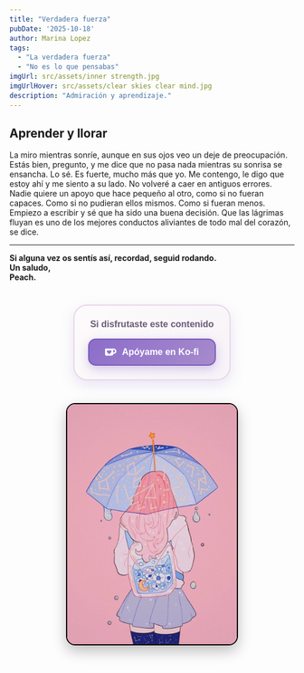 ```yaml
---
title: "Verdadera fuerza" 
pubDate: '2025-10-18'
author: Marina Lopez
tags:
  - "La verdadera fuerza"
  - "No es lo que pensabas"
imgUrl: src/assets/inner strength.jpg
imgUrlHover: src/assets/clear skies clear mind.jpg
description: "Admiración y aprendizaje."
---
```

## Aprender y llorar

La miro mientras sonríe, aunque en sus ojos veo un deje de preocupación.
Estás bien, pregunto, y me dice que no pasa nada mientras su sonrisa se ensancha.
Lo sé. Es fuerte, mucho más que yo. Me contengo, le digo que estoy ahí y me siento a su lado.
No volveré a caer en antiguos errores. Nadie quiere un apoyo que hace pequeño
al otro, como si no fueran capaces. Como si no pudieran ellos mismos. Como si fueran menos.
Empiezo a escribir y sé que ha sido una buena decisión. Que las lágrimas fluyan
es uno de los mejores conductos aliviantes de todo mal del corazón, se dice. 

---

**Si alguna vez os sentís así, recordad, seguid rodando.  
Un saludo,  
Peach.**

<div style="display:flex; justify-content:center; margin:2.5rem 0;">
  <div style="display:flex; flex-direction:column; align-items:center; gap:1rem; padding:1.5rem; background: linear-gradient(135deg, #fdfbfb 0%, #f7f3f8 100%); border: 2px solid #e8d5e8; border-radius: 1.5rem; box-shadow: 0 8px 24px rgba(139, 109, 202, 0.18);">
    <p style="margin:0; color:#6b5b75; font-family:'Poppins', sans-serif; font-size:1rem; font-weight:600; text-align:center;">Si disfrutaste este contenido</p>
    <a href="https://ko-fi.com/rollingpeaches" target="_blank" rel="noopener noreferrer" style="display:inline-flex; align-items:center; gap:0.625rem; padding:0.75rem 1.75rem; background: linear-gradient(135deg, #8b6dca 0%, #a78bcc 100%); color:#ffffff; border:2px solid #7a5bb8; border-radius:0.85rem; text-decoration:none; font-weight:700; font-family:'Poppins', sans-serif; font-size:1rem; transition:all 0.3s ease; box-shadow:0 6px 18px rgba(139, 109, 202, 0.35);">
      <svg xmlns="http://www.w3.org/2000/svg" viewBox="0 0 24 24" fill="currentColor" style="width:1.25rem; height:1.25rem; flex-shrink:0;">
        <path d="M23.881 8.948c-.773-4.085-4.859-4.593-4.859-4.593H.723c-.604 0-.679.798-.679.798s-.082 7.324-.022 11.822c.164 2.424 2.586 2.672 2.586 2.672s8.267-.023 11.966-.049c2.438-.426 2.683-2.566 2.658-3.734 4.352.24 7.422-2.831 6.649-6.916zm-11.062 3.511c-1.246 1.453-4.011 3.976-4.011 3.976s-.121.119-.31.023c-.076-.057-.108-.09-.108-.09-.443-.441-3.368-3.049-4.034-3.954-.709-.965-1.041-2.7-.091-3.71.951-1.01 3.005-1.086 4.363.407 0 0 1.565-1.782 3.468-.963 1.904.82 1.832 3.011.723 4.311zm6.173 .478c-.928 .116-1.682 .028-1.682 .028V7.284h1.77s1.971 .551 1.971 2.638c0 1.913-.985 2.667-2.059 3.015z"/>
      </svg>
      <span>Apóyame en Ko-fi</span>
    </a>
  </div>
</div>

<div style="display:flex; justify-content:center; margin-top:1.5rem;">
  <img src="https://raw.githubusercontent.com/MarinaLopez98/Maaz-Peaches/master/src/assets/Peach.jpg" alt="Ilustración Peach" style="max-width:300px; width:100%; border-radius:1rem; border:2px solid #000000; box-shadow:0 10px 24px rgba(0, 0, 0, 0.25);" loading="lazy" />
</div>
